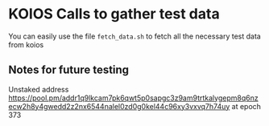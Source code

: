 # KOIOS Calls to gather test data
You can easily use the file `fetch_data.sh` to fetch all the necessary test data from koios

## Notes for future testing
Unstaked address https://pool.pm/addr1q9lkcam7pk6qwt5p0sapgc3z9am9trtkalygepm8q6nzecw2h8y4gwedd2z2nx6544nalel0zd0g0kel44c96xy3vxvq7h74uy at epoch 373